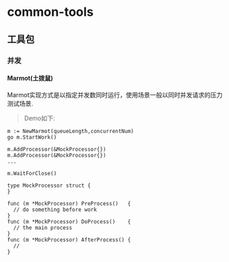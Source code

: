 # common-tools
## 工具包
### 并发
#### Marmot(土拨鼠)
Marmot实现方式是以指定并发数同时运行，使用场景一般以同时并发请求的压力测试场景.
>Demo如下:
```
m := NewMarmot(queueLength,concurrentNum)
go m.StartWork()

m.AddProcessor(&MockProcessor{})
m.AddProcessor(&MockProcessor{})
...

m.WaitForClose()

type MockProcessor struct {
}

func (m *MockProcessor) PreProcess()   {
  // do something before work
}
func (m *MockProcessor) DoProcess()    {
  // the main process
}
func (m *MockProcessor) AfterProcess() {
  // 
}
```
